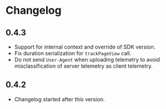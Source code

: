 # Changelog

## 0.4.3

- Support for internal context and override of SDK version.
- Fix duration serialization for `trackPageView` call.
- Do not send `User-Agent` when uploading telemetry to avoid misclassification of server telemetry as client telemetry.

## 0.4.2

- Changelog started after this version.